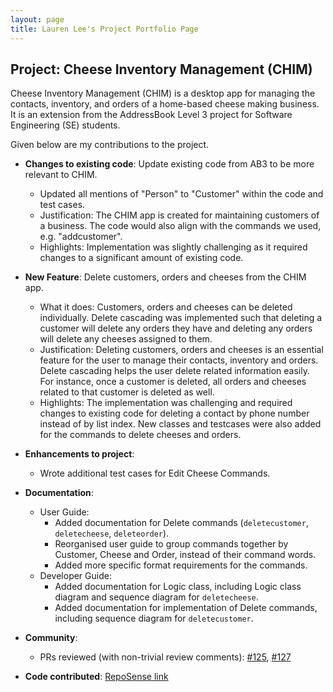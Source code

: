 ```yaml
---
layout: page
title: Lauren Lee's Project Portfolio Page
---
```


## Project: Cheese Inventory Management (CHIM)

Cheese Inventory Management (CHIM) is a desktop app for managing the contacts, inventory, and orders of a home-based
cheese making business. It is an extension from the AddressBook Level 3 project for Software Engineering (SE) students.

Given below are my contributions to the project.

* **Changes to existing code**: Update existing code from AB3 to be more relevant to CHIM.
  * Updated all mentions of "Person" to "Customer" within the code and test cases.
  * Justification: The CHIM app is created for maintaining customers of a business. The code would also
align with the commands we used, e.g. "addcustomer".
  * Highlights: Implementation was slightly challenging as it required changes to a significant amount of existing code.

* **New Feature**: Delete customers, orders and cheeses from the CHIM app.
  * What it does: Customers, orders and cheeses can be deleted individually.
Delete cascading was implemented such that deleting a customer will delete any orders they have
and deleting any orders will delete any cheeses assigned to them.
  * Justification: Deleting customers, orders and cheeses is an essential feature for the user to manage their contacts, inventory and orders.
Delete cascading helps the user delete related information easily. For instance, once a customer is deleted,
all orders and cheeses related to that customer is deleted as well.
  * Highlights: The implementation was challenging and required changes to existing code for
deleting a contact by phone number instead of by list index. New classes and testcases were also added for the commands
to delete cheeses and orders.

* **Enhancements to project**:
  * Wrote additional test cases for Edit Cheese Commands.

* **Documentation**:
  * User Guide:
    * Added documentation for Delete commands (`deletecustomer`, `deletecheese`, `deleteorder`).
    * Reorganised user guide to group commands together by Customer, Cheese and Order, instead of their command words.
    * Added more specific format requirements for the commands.
  * Developer Guide:
    * Added documentation for Logic class, including Logic class diagram and sequence diagram for `deletecheese`.
    * Added documentation for implementation of Delete commands, including sequence diagram for `deletecustomer`.

* **Community**:
  * PRs reviewed (with non-trivial review comments): [\#125](https://github.com/AY2021S2-CS2103-W16-2/tp/pull/125), [\#127](https://github.com/AY2021S2-CS2103-W16-2/tp/pull/127)

* **Code contributed**: [RepoSense link](https://nus-cs2103-ay2021s2.github.io/tp-dashboard/?search=&sort=groupTitle&sortWithin=title&since=2021-02-19&timeframe=commit&mergegroup=&groupSelect=groupByRepos&breakdown=false&tabOpen=true&tabType=authorship&tabAuthor=laurenlhy&tabRepo=AY2021S2-CS2103-W16-2%2Ftp%5Bmaster%5D&authorshipIsMergeGroup=false&authorshipFileTypes=docs~functional-code~test-code&authorshipIsBinaryFileTypeChecked=false)
